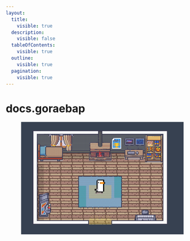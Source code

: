 ```yaml
---
layout:
  title:
    visible: true
  description:
    visible: false
  tableOfContents:
    visible: true
  outline:
    visible: true
  pagination:
    visible: true
---
```


# docs.goraebap

<figure><img src=".gitbook/assets/스크린샷 2024-03-23 182624.png" alt=""><figcaption></figcaption></figure>


